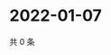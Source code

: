 # 2022-01-07

共 0 条

<!-- BEGIN WEIBO -->
<!-- 最后更新时间 Fri Jan 07 2022 17:12:28 GMT+0800 (China Standard Time) -->

<!-- END WEIBO -->
